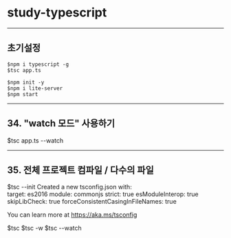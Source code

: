 # study-typescript

---

## 초기설정

```
$npm i typescript -g
$tsc app.ts
```

```
$npm init -y
$npm i lite-server
$npm start
```

---

## 34. "watch 모드" 사용하기

$tsc app.ts --watch

---

## 35. 전체 프로젝트 컴파일 / 다수의 파일

$tsc --init
Created a new tsconfig.json with:  
target: es2016
module: commonjs
strict: true
esModuleInterop: true
skipLibCheck: true
forceConsistentCasingInFileNames: true

You can learn more at https://aka.ms/tsconfig

$tsc
$tsc -w
$tsc --watch
